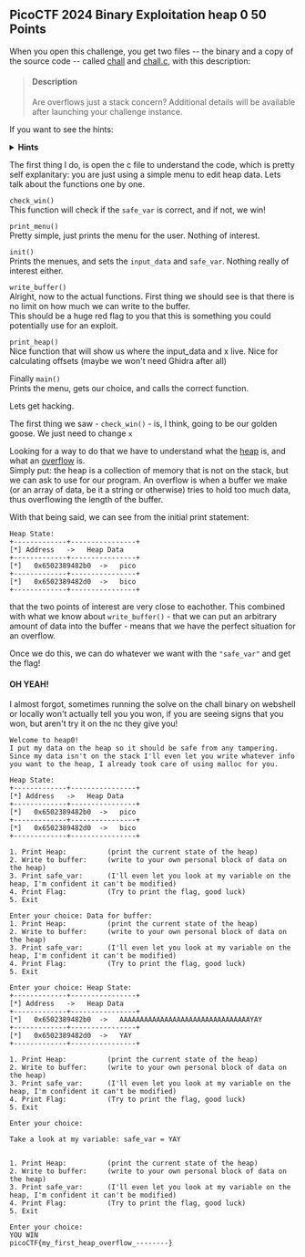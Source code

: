 ## PicoCTF 2024 Binary Exploitation heap 0 50 Points

When you open this challenge, you get two files -- the binary and a copy of the source code -- called [chall](chall) and [chall.c](chall.c), with this description:

> #### Description
> Are overflows just a stack concern?
> Additional details will be available after launching your challenge instance.

If you want to see the hints:

<details close>
<summary> <b>Hints</b> </summary>

> (1) What part of the heap do you have control over and how far is it from the safe_var?
</details>


The first thing I do, is open the c file to understand the code, which is pretty self explanitary: you are just using a simple menu to edit heap data. Lets talk about the functions one by one.

`check_win()` \
This function will check if the `safe_var` is correct, and if not, we win!

`print_menu()` \
Pretty simple, just prints the menu for the user. Nothing of interest.

`init()` \
Prints the menues, and sets the `input_data` and `safe_var`. Nothing really of interest either.

`write_buffer()` \
Alright, now to the actual functions. First thing we should see is that there is no limit on how much we can write to the buffer. \
This should be a huge red flag to you that this is something you could potentially use for an exploit.

`print_heap()` \
Nice function that will show us where the input_data and x live. Nice for calculating offsets (maybe we won't need Ghidra after all)

Finally `main()` \
Prints the menu, gets our choice, and calls the correct function.

Lets get hacking.

The first thing we saw - `check_win()` - is, I think, going to be our golden goose. We just need to change `x`

Looking for a way to do that we have to understand what the [heap](https://www.techtarget.com/whatis/definition/heap) is, and what an [overflow](https://en.wikipedia.org/wiki/Buffer_overflow) is. \
Simply put: the heap is a collection of memory that is not on the stack, but we can ask to use for our program. An overflow is when a buffer we make (or an array of data, be it a string or otherwise) tries to hold too much data, thus overflowing the length of the buffer.

With that being said, we can see from the initial print statement:
```
Heap State:
+-------------+----------------+
[*] Address   ->   Heap Data   
+-------------+----------------+
[*]   0x6502389482b0  ->   pico
+-------------+----------------+
[*]   0x6502389482d0  ->   bico
+-------------+----------------+
```
that the two points of interest are very close to eachother. This combined with what we know about `write_buffer()` - that we can put an arbitrary amount of data into the buffer - means that we have the perfect situation for an overflow.

Once we do this, we can do whatever we want with the `"safe_var"` and get the flag!

#### OH YEAH!
I almost forgot, sometimes running the solve on the chall binary on webshell or locally won't actually tell you you won, if you are seeing signs that you won, but aren't try it on the nc they give you! 


```
Welcome to heap0!
I put my data on the heap so it should be safe from any tampering.
Since my data isn't on the stack I'll even let you write whatever info you want to the heap, I already took care of using malloc for you.

Heap State:
+-------------+----------------+
[*] Address   ->   Heap Data   
+-------------+----------------+
[*]   0x6502389482b0  ->   pico
+-------------+----------------+
[*]   0x6502389482d0  ->   bico
+-------------+----------------+

1. Print Heap:          (print the current state of the heap)
2. Write to buffer:     (write to your own personal block of data on the heap)
3. Print safe_var:      (I'll even let you look at my variable on the heap, I'm confident it can't be modified)
4. Print Flag:          (Try to print the flag, good luck)
5. Exit

Enter your choice: Data for buffer: 
1. Print Heap:          (print the current state of the heap)
2. Write to buffer:     (write to your own personal block of data on the heap)
3. Print safe_var:      (I'll even let you look at my variable on the heap, I'm confident it can't be modified)
4. Print Flag:          (Try to print the flag, good luck)
5. Exit

Enter your choice: Heap State:
+-------------+----------------+
[*] Address   ->   Heap Data   
+-------------+----------------+
[*]   0x6502389482b0  ->   AAAAAAAAAAAAAAAAAAAAAAAAAAAAAAAAYAY
+-------------+----------------+
[*]   0x6502389482d0  ->   YAY
+-------------+----------------+

1. Print Heap:          (print the current state of the heap)
2. Write to buffer:     (write to your own personal block of data on the heap)
3. Print safe_var:      (I'll even let you look at my variable on the heap, I'm confident it can't be modified)
4. Print Flag:          (Try to print the flag, good luck)
5. Exit

Enter your choice: 

Take a look at my variable: safe_var = YAY


1. Print Heap:          (print the current state of the heap)
2. Write to buffer:     (write to your own personal block of data on the heap)
3. Print safe_var:      (I'll even let you look at my variable on the heap, I'm confident it can't be modified)
4. Print Flag:          (Try to print the flag, good luck)
5. Exit

Enter your choice: 
YOU WIN
picoCTF{my_first_heap_overflow_--------}
```

